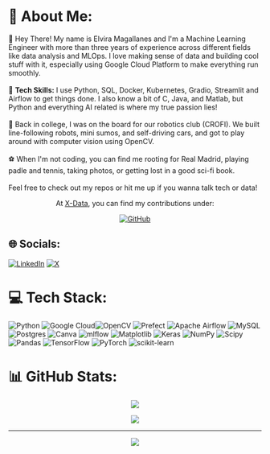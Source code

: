 # 💫 About Me:
👋 Hey There! My name is Elvira Magallanes and I'm a Machine Learning Engineer with more than three years of experience across different fields like data analysis and MLOps. I love making sense of data and building cool stuff with it, especially using Google Cloud Platform to make everything run smoothly.
<br><br>🔧 **Tech Skills:** I use Python, SQL, Docker, Kubernetes, Gradio, Streamlit and Airflow to get things done. I also know a bit of C, Java, and Matlab, but Python and everything AI related is where my true passion lies!
<br><br>🤖 Back in college, I was on the board for our robotics club (CROFI). We built line-following robots, mini sumos, and self-driving cars, and got to play around with computer vision using OpenCV.
<br><br>⚽️ When I'm not coding, you can find me rooting for Real Madrid, playing padle and tennis, taking photos, or getting lost in a good sci-fi book.<br><br>Feel free to check out my repos or hit me up if you wanna talk tech or data!

<div align="center">

At [X-Data](https://x-data.mx/), you can find my contributions under:

[![GitHub](https://img.shields.io/badge/GitHub-100000?style=for-the-badge&logo=github&logoColor=white)](https://github.com/elvira-xdev)

</div>

## 🌐 Socials:
[![LinkedIn](https://img.shields.io/badge/LinkedIn-%230077B5.svg?logo=linkedin&logoColor=white)](https://www.linkedin.com/in/elviramagallanes/) [![X](https://img.shields.io/badge/X-black.svg?logo=X&logoColor=white)](https://x.com/ElviraMagallans) 

# 💻 Tech Stack:
![Python](https://img.shields.io/badge/python-3670A0?style=for-the-badge&logo=python&logoColor=ffdd54) ![Google Cloud](https://img.shields.io/badge/GoogleCloud-%234285F4.svg?style=for-the-badge&logo=google-cloud&logoColor=white)![OpenCV](https://img.shields.io/badge/opencv-%23white.svg?style=for-the-badge&logo=opencv&logoColor=white) ![Prefect](https://img.shields.io/badge/Prefect-%23ffffff.svg?style=for-the-badge&logo=prefect&logoColor=white) ![Apache Airflow](https://img.shields.io/badge/Apache%20Airflow-017CEE?style=for-the-badge&logo=Apache%20Airflow&logoColor=white) ![MySQL](https://img.shields.io/badge/mysql-4479A1.svg?style=for-the-badge&logo=mysql&logoColor=white) ![Postgres](https://img.shields.io/badge/postgres-%23316192.svg?style=for-the-badge&logo=postgresql&logoColor=white) ![Canva](https://img.shields.io/badge/Canva-%2300C4CC.svg?style=for-the-badge&logo=Canva&logoColor=white) ![mlflow](https://img.shields.io/badge/mlflow-%23d9ead3.svg?style=for-the-badge&logo=numpy&logoColor=blue) ![Matplotlib](https://img.shields.io/badge/Matplotlib-%23ffffff.svg?style=for-the-badge&logo=Matplotlib&logoColor=black) ![Keras](https://img.shields.io/badge/Keras-%23D00000.svg?style=for-the-badge&logo=Keras&logoColor=white) ![NumPy](https://img.shields.io/badge/numpy-%23013243.svg?style=for-the-badge&logo=numpy&logoColor=white) ![Scipy](https://img.shields.io/badge/SciPy-%230C55A5.svg?style=for-the-badge&logo=scipy&logoColor=%white) ![Pandas](https://img.shields.io/badge/pandas-%23150458.svg?style=for-the-badge&logo=pandas&logoColor=white) ![TensorFlow](https://img.shields.io/badge/TensorFlow-%23FF6F00.svg?style=for-the-badge&logo=TensorFlow&logoColor=white)  ![PyTorch](https://img.shields.io/badge/PyTorch-%23EE4C2C.svg?style=for-the-badge&logo=PyTorch&logoColor=white) ![scikit-learn](https://img.shields.io/badge/scikit--learn-%23F7931E.svg?style=for-the-badge&logo=scikit-learn&logoColor=white) 
# 📊 GitHub Stats:

<div align="center">

![](https://github-readme-streak-stats.herokuapp.com/?user=elviramg&theme=default&hide_border=false)

![](https://github-readme-stats.vercel.app/api/top-langs/?username=elviramg&theme=default&hide_border=false&include_all_commits=true&count_private=true&layout=compact)

---

[![](https://visitcount.itsvg.in/api?id=elviramg&icon=0&color=0)](https://visitcount.itsvg.in)

</div>

<!-- Proudly created with GPRM ( https://gprm.itsvg.in ) -->
